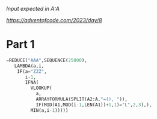 _Input expected in A:A_

_https://adventofcode.com/2023/day/8_

# Part 1

```py
=REDUCE("AAA",SEQUENCE(25000),
   LAMBDA(a,i,
    IF(a="ZZZ",
       i-1,
       IFNA(
         VLOOKUP(
           a,
           ARRAYFORMULA(SPLIT(A2:A,"=(), ")),
           IF(MID(A1,MOD(i-1,LEN(A1))+1,1)="L",2,3),),
         MIN(a,i-1)))))
```

